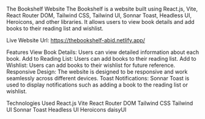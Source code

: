 The Bookshelf Website
The Bookshelf is a website built using React.js, Vite, React Router DOM, Tailwind CSS, Tailwind UI, Sonnar Toast, Headless UI, Heroicons, and other libraries. It allows users to view book details and add books to their reading list and wishlist.

Live Website Url: https://thebookshelf-abid.netlify.app/

Features
View Book Details: Users can view detailed information about each book.
Add to Reading List: Users can add books to their reading list.
Add to Wishlist: Users can add books to their wishlist for future reference.
Responsive Design: The website is designed to be responsive and work seamlessly across different devices.
Toast Notifications: Sonnar Toast is used to display notifications such as adding a book to the reading list or wishlist.

Technologies Used
React.js
Vite
React Router DOM
Tailwind CSS
Tailwind UI
Sonnar Toast
Headless UI
Heroicons
daisyUI

